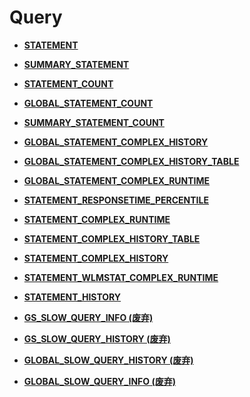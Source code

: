 # Query<a name="EN-US_TOPIC_0289900016"></a>

-   **[STATEMENT](STATEMENT.md)**  

-   **[SUMMARY\_STATEMENT](SUMMARY_STATEMENT.md)**  

-   **[STATEMENT\_COUNT](STATEMENT_COUNT.md)**  

-   **[GLOBAL\_STATEMENT\_COUNT](GLOBAL_STATEMENT_COUNT.md)**  

-   **[SUMMARY\_STATEMENT\_COUNT](SUMMARY_STATEMENT_COUNT.md)**  

-   **[GLOBAL\_STATEMENT\_COMPLEX\_HISTORY](GLOBAL_STATEMENT_COMPLEX_HISTORY.md)**  

-   **[GLOBAL\_STATEMENT\_COMPLEX\_HISTORY\_TABLE](GLOBAL_STATEMENT_COMPLEX_HISTORY_TABLE.md)**  

-   **[GLOBAL\_STATEMENT\_COMPLEX\_RUNTIME](GLOBAL_STATEMENT_COMPLEX_RUNTIME.md)**  

-   **[STATEMENT\_RESPONSETIME\_PERCENTILE](STATEMENT_RESPONSETIME_PERCENTILE.md)**  

-   **[STATEMENT\_COMPLEX\_RUNTIME](STATEMENT_COMPLEX_RUNTIME.md)**  

-   **[STATEMENT\_COMPLEX\_HISTORY\_TABLE](STATEMENT_COMPLEX_HISTORY_TABLE.md)**  

-   **[STATEMENT\_COMPLEX\_HISTORY](STATEMENT_COMPLEX_HISTORY.md)**  

-   **[STATEMENT\_WLMSTAT\_COMPLEX\_RUNTIME](STATEMENT_WLMSTAT_COMPLEX_RUNTIME.md)**  

-   **[STATEMENT\_HISTORY](../DataBaseReference/STATEMENT_HISTORY.md)**  

-   **[GS\_SLOW\_QUERY\_INFO \(废弃\)](GS_SLOW_QUERY_INFO_废弃.md)**  

-   **[GS\_SLOW\_QUERY\_HISTORY \(废弃\)](GS_SLOW_QUERY_HISTORY_废弃.md)**  

-   **[GLOBAL\_SLOW\_QUERY\_HISTORY \(废弃\)](GLOBAL_SLOW_QUERY_HISTORY_废弃.md)**  

-   **[GLOBAL\_SLOW\_QUERY\_INFO \(废弃\)](GLOBAL_SLOW_QUERY_INFO_废弃.md)**  


